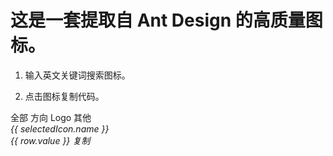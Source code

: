 # 这是一套提取自 Ant Design 的高质量图标。

1. 输入英文关键词搜索图标。

<el-input v-model="q" :placeholder="`共有 ${icons.length} 个图标...`" prefix-icon="el-icon-search" size="medium" clearable></el-input>

2. 点击图标复制代码。

<div class="Cat">
  <el-radio-group v-model="cat">
    <el-radio-button label="all">全部</el-radio-button>
    <el-radio-button label="direction">方向</el-radio-button>
    <el-radio-button label="logo">Logo</el-radio-button>
    <el-radio-button label="other">其他</el-radio-button>
  </el-radio-group>
</div>

<div class="IconSet">
  <i
    v-for="icon in result"
    :key="icon.id"
    :title="icon.name"
    class="Icon"
    :class="`ai-${icon.id}`"
    @click="handleClick(icon)"
  />
</div>

<div>
  <el-dialog width="90%" :visible.sync="dialogVisible">
    <div slot="title">
      <i :class="`ai-${selectedIcon.id}`" /> {{ selectedIcon.name }}
    </div>
    <el-table :show-header="false" :data="selectedIconInfo">
      <el-table-column prop="key" />
      <el-table-column prop="value">
        <div slot-scope="{ row }">
          {{ row.value }}
          <el-button
            size="small"
            v-clipboard="row.value"
            @success="$message.success('代码已复制~')"
            @error="$message.error('代码复制失败~')">
            复制
          </el-button>
        </div>
      </el-table-column>
    </el-table>
  </el-dialog>
</div>

<script>
import icons from '../dist/anticons.json'

export default {
  data() {
    return {
      icons,
      q: '',
      cat: 'all',
      dialogVisible: false,
      selectedIcon: {}
    }
  },
  computed: {
    result() {
      return this.icons.filter(icon => {
        return (
          this.q ? (icon.id.indexOf(this.q) >= 0 || icon.name.indexOf(this.q) >= 0) : true
        ) && (
          this.cat === 'all' ? true : icon.category === this.cat
        )
      })
    },
    selectedIconInfo() {
      const info = Object.keys(this.selectedIcon).map(key => {
        return {
          key,
          value: this.selectedIcon[key]
        }
      })
      info.unshift({
        key: 'SVG Sprite',
        value: `<svg><use xlink:href="#${this.selectedIcon.id}" /></svg>`
      })
      info.unshift({
        key: 'WEB Font',
        value: `<i class="ai-${this.selectedIcon.id}" />`
      })
      return info
    }
  },
  methods: {
    handleClick(icon) {
      this.selectedIcon = icon
      this.dialogVisible = true
    }
  }
}
</script>
